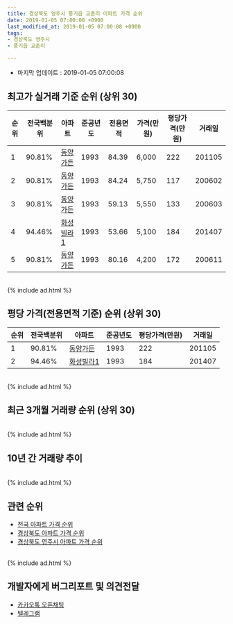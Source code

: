 ```yaml
---
title: 경상북도 영주시 풍기읍 교촌리 아파트 가격 순위
date: 2019-01-05 07:00:08 +0900
last_modified_at: 2019-01-05 07:00:08 +0900
tags:
- 경상북도 영주시
- 풍기읍 교촌리

---
```


* 마지막 업데이트 : 2019-01-05 07:00:08

## 최고가 실거래 기준 순위 (상위 30)


|순위|전국백분위|아파트|준공년도|전용면적|가격(만원)|평당가격(만원)|거래일|
|---|---|---|---|---|---|---|---|
|1|90.81%|[동양가든](https://search.naver.com/search.naver?query=%EA%B2%BD%EC%83%81%EB%B6%81%EB%8F%84+%EC%98%81%EC%A3%BC%EC%8B%9C+%ED%92%8D%EA%B8%B0%EC%9D%8D+%EA%B5%90%EC%B4%8C%EB%A6%AC+%EB%8F%99%EC%96%91%EA%B0%80%EB%93%A0)|1993|84.39|6,000|222|201105|
|2|90.81%|[동양가든](https://search.naver.com/search.naver?query=%EA%B2%BD%EC%83%81%EB%B6%81%EB%8F%84+%EC%98%81%EC%A3%BC%EC%8B%9C+%ED%92%8D%EA%B8%B0%EC%9D%8D+%EA%B5%90%EC%B4%8C%EB%A6%AC+%EB%8F%99%EC%96%91%EA%B0%80%EB%93%A0)|1993|84.24|5,750|117|200602|
|3|90.81%|[동양가든](https://search.naver.com/search.naver?query=%EA%B2%BD%EC%83%81%EB%B6%81%EB%8F%84+%EC%98%81%EC%A3%BC%EC%8B%9C+%ED%92%8D%EA%B8%B0%EC%9D%8D+%EA%B5%90%EC%B4%8C%EB%A6%AC+%EB%8F%99%EC%96%91%EA%B0%80%EB%93%A0)|1993|59.13|5,550|133|200603|
|4|94.46%|[화성빌라1](https://search.naver.com/search.naver?query=%EA%B2%BD%EC%83%81%EB%B6%81%EB%8F%84+%EC%98%81%EC%A3%BC%EC%8B%9C+%ED%92%8D%EA%B8%B0%EC%9D%8D+%EA%B5%90%EC%B4%8C%EB%A6%AC+%ED%99%94%EC%84%B1%EB%B9%8C%EB%9D%BC1)|1993|53.66|5,100|184|201407|
|5|90.81%|[동양가든](https://search.naver.com/search.naver?query=%EA%B2%BD%EC%83%81%EB%B6%81%EB%8F%84+%EC%98%81%EC%A3%BC%EC%8B%9C+%ED%92%8D%EA%B8%B0%EC%9D%8D+%EA%B5%90%EC%B4%8C%EB%A6%AC+%EB%8F%99%EC%96%91%EA%B0%80%EB%93%A0)|1993|80.16|4,200|172|200611|


<br>
{% include ad.html %}
<br>

## 평당 가격(전용면적 기준) 순위 (상위 30)


|순위|전국백분위|아파트|준공년도|평당가격(만원)|거래일|
|---|---|---|---|---|---|
|1|90.81%|[동양가든](https://search.naver.com/search.naver?query=%EA%B2%BD%EC%83%81%EB%B6%81%EB%8F%84+%EC%98%81%EC%A3%BC%EC%8B%9C+%ED%92%8D%EA%B8%B0%EC%9D%8D+%EA%B5%90%EC%B4%8C%EB%A6%AC+%EB%8F%99%EC%96%91%EA%B0%80%EB%93%A0)|1993|222|201105|
|2|94.46%|[화성빌라1](https://search.naver.com/search.naver?query=%EA%B2%BD%EC%83%81%EB%B6%81%EB%8F%84+%EC%98%81%EC%A3%BC%EC%8B%9C+%ED%92%8D%EA%B8%B0%EC%9D%8D+%EA%B5%90%EC%B4%8C%EB%A6%AC+%ED%99%94%EC%84%B1%EB%B9%8C%EB%9D%BC1)|1993|184|201407|


<br>
{% include ad.html %}
<br>

## 최근 3개월 거래량 순위 (상위 30)


<div style="width:100%;">
    <canvas id="deal_count_ranking" height="250"></canvas>
</div>


<script>
new Chart(document.getElementById("deal_count_ranking"), {
    type: 'horizontalBar',
    data: {
        labels: ['동양가든'],
        datasets: [{
            label: '실거래 수',
            data: [1],
            borderColor: "rgba(255, 0, 128, 1)",
            backgroundColor: "rgba(255, 0, 128, 0.5)",
            fill: false,
        }]
    },
    options: {
        responsive: true,
        title: {
            display: true,
            text: '최근 3개월 거래량 순위'
        },
        tooltips: {
            mode: 'index',
            intersect: false,
            callbacks: {
                title: function(tooltipItems, data) {
                    return "실거래 수:";
                },
                label: function(tooltipItem, data) {
                    return data.labels[tooltipItem.index] + ": " + tooltipItem.xLabel;
                }
            }
        },
        hover: {
            mode: 'nearest',
            intersect: true
        },
        scales: {
            xAxes: [{
                display: true,
                scaleLabel: {
                    display: true,
                    labelString: '실거래 수'
                },
                ticks: {
                    suggestedMin: 0,
                }
            }],
            yAxes: [{
                display: true,
                ticks: {
                    autoSkip: false,
                    callback: function(value, index, values) {
                        if (value.length > 15)
                            return value.substr(0, 13) + "...";
                        else
                            return value;
                    }
                },
                scaleLabel: {
                    display: false,
                }
            }]
        }
    }
});

</script>


<br>
{% include ad.html %}
<br>

## 10년 간 거래량 추이


<div style="width:100%;">
    <canvas id="deal_progress" height="250"></canvas>
</div>

<script>
new Chart(document.getElementById("deal_progress"), {
    type: 'line',
    data: {
        labels: ['200901','200902','200903','200904','200905','200906','200907','200908','200909','200910','200911','200912','201001','201002','201003','201004','201005','201006','201007','201008','201009','201010','201011','201012','201101','201102','201103','201104','201105','201106','201107','201108','201109','201110','201111','201112','201201','201202','201203','201204','201205','201206','201207','201208','201209','201210','201211','201212','201301','201302','201303','201304','201305','201306','201307','201308','201309','201310','201311','201312','201401','201402','201403','201404','201405','201406','201407','201408','201409','201410','201411','201412','201501','201502','201503','201504','201505','201506','201507','201508','201509','201510','201511','201512','201601','201602','201603','201604','201605','201606','201607','201608','201609','201610','201611','201612','201701','201702','201703','201704','201705','201706','201707','201708','201709','201710','201711','201712','201801','201802','201803','201804','201805','201806','201807','201808','201809','201810','201811','201812','201901'],
        datasets: [{
            label: '실거래 수',
            pointRadius: 1,
            data: [1, 1, 0, 0, 0, 0, 0, 0, 0, 0, 0, 0, 0, 0, 0, 0, 0, 0, 0, 0, 0, 0, 0, 0, 0, 0, 0, 0, 1, 0, 0, 0, 0, 0, 0, 0, 0, 0, 0, 1, 1, 0, 0, 0, 0, 0, 0, 0, 0, 1, 0, 1, 0, 0, 0, 0, 0, 0, 0, 0, 0, 0, 0, 0, 0, 0, 1, 0, 0, 0, 0, 0, 1, 1, 0, 0, 0, 0, 0, 0, 0, 0, 0, 0, 0, 0, 0, 0, 0, 0, 0, 0, 0, 0, 0, 0, 0, 0, 0, 0, 0, 0, 0, 0, 0, 0, 0, 0, 0, 1, 0, 0, 0, 0, 1, 0, 0, 0, 1, 0, 0],
            borderColor: "rgba(255, 201, 14, 1)",
            backgroundColor: "rgba(255, 201, 14, 0.5)",
            fill: true,
        }]
    },
    options: {
        responsive: true,
        title: {
            display: true,
            text: '10년간 거래량 추이'
        },
        tooltips: {
            mode: 'index',
            intersect: false,
        },
        hover: {
            mode: 'nearest',
            intersect: true
        },
        scales: {
            xAxes: [{
                display: true,
                scaleLabel: {
                    display: true,
                    labelString: '년/월'
                }
            }],
            yAxes: [{
                display: true,
                ticks: {
                    suggestedMin: 0,
                },
                scaleLabel: {
                    display: true,
                    labelString: '실거래 수'
                }
            }]
        }
    }
});

</script>


<br>
{% include ad.html %}
<br>

## 관련 순위

- [전국 아파트 가격 순위](https://inasie.github.io/apt-ranking/전국)
- [경상북도 아파트 가격 순위](https://inasie.github.io/apt-ranking/경상북도)
- [경상북도 영주시 아파트 가격 순위](https://inasie.github.io/apt-ranking/경상북도-영주시)


<br>
{% include ad.html %}
<br>

## 개발자에게 버그리포트 및 의견전달

- [카카오톡 오픈채팅](https://open.kakao.com/o/gLJUAP4)
- [텔레그램](https://t.me/inasie)

